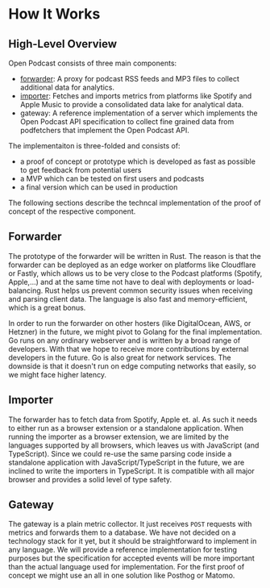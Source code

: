 # How It Works

## High-Level Overview

Open Podcast consists of three main components:

- [forwarder]: A proxy for podcast RSS feeds and MP3 files to collect additional data for analytics.
- [importer](https://github.com/openpodcast/spotify-importer): Fetches and imports metrics from platforms like Spotify and Apple Music to provide a consolidated data lake for analytical data.
- gateway: A reference implementation of a server which implements the Open Podcast API specification to collect fine grained data from podfetchers that implement the Open Podcast API.

The implementaiton is three-folded and consists of:

- a proof of concept or prototype which is developed as fast as possible to get feedback from potential users
- a MVP which can be tested on first users and podcasts
- a final version which can be used in production

The following sections describe the techncal implementation of the proof of concept of the respective component.

## Forwarder

The prototype of the forwarder will be written in Rust. The reason is
that the forwarder can be deployed as an edge worker on platforms like
Cloudflare or Fastly, which allows us to be very close to the Podcast platforms
(Spotify, Apple,...) and at the same time not have to deal with deployments or
load-balancing. Rust helps us prevent common security issues when receiving and
parsing client data. The language is also fast and memory-efficient, which is a
great bonus.

In order to run the forwarder on other hosters (like DigitalOcean, AWS, or
Hetzner) in the future, we might pivot to Golang for the final implementation.
Go runs on any ordinary webserver and is written by a broad range of developers.
With that we hope to receive more contributions by external developers in the
future. Go is also great for network services. The downside is that it doesn't
run on edge computing networks that easily, so we might face higher latency.

## Importer

The forwarder has to fetch data from Spotify, Apple et. al. As such it needs to
either run as a browser extension or a standalone application. When running the
importer as a browser extension, we are limited by the languages supported by
all browsers, which leaves us with JavaScript (and TypeScript). Since we could
re-use the same parsing code inside a standalone application with
JavaScript/TypeScript in the future, we are inclined to write the importers in
TypeScript. It is compatible with all major browser and provides a solid level
of type safety.

## Gateway

The gateway is a plain metric collector.
It just receives `POST` requests with metrics and forwards them to a
database.
We have not decided on a technology stack for it yet, but it should be
straightforward to implement in any language. We will provide a reference
implementation for testing purposes but the specification for accepted events
will be more important than the actual language used for implementation.
For the first proof of concept we might use an all in one solution like Posthog or Matomo.

[forwarder]: https://github.com/openpodcast/forwarder
